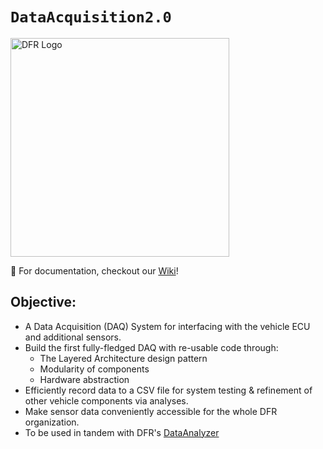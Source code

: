 # `DataAcquisition2.0`
<img src="https://user-images.githubusercontent.com/56659754/213814128-479f33dd-2018-4715-a117-a4f1babf91f6.png" alt="DFR Logo" width="350"/>

🏁 For documentation, checkout our [Wiki](https://github.com/DallasFormulaRacing/DataAcquisition2.0/wiki)!

## Objective:
- A Data Acquisition (DAQ) System for interfacing with the vehicle ECU and additional sensors.
- Build the first fully-fledged DAQ with re-usable code through:
    - The Layered Architecture design pattern
    - Modularity of components
    - Hardware abstraction
- Efficiently record data to a CSV file for system testing & refinement of other vehicle components via analyses.
- Make sensor data conveniently accessible for the whole DFR organization.
- To be used in tandem with DFR's [DataAnalyzer](https://github.com/DallasFormulaRacing/DataAnalyzer)



